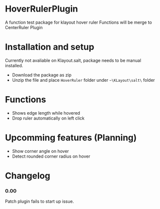 # HoverRulerPlugin
A function test package for klayout hover ruler
Functions will be merge to CenterRuler Plugin 


# Installation and setup
Currently not avaliable on Klayout.salt, package needs to be manual installed.
* Download the package as zip
* Unzip the file and place `HoverRuler` folder under `~\KLayout\salt\` folder


# Functions 
* Shows edge length while hovered
* Drop ruler automatically on left click

# Upcomming features (Planning)
* Show corner angle on hover
* Detect rounded corner radius on hover

# Changelog
### 0.00
Patch plugin fails to start up issue.

